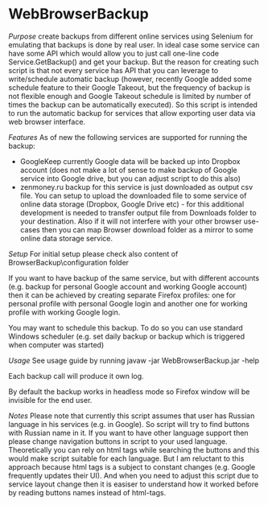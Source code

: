 # WebBrowserBackup

*Purpose*
create backups from different online services using Selenium for emulating that backups is done by real user.
In ideal case some service can have some API which would allow you to just call one-line code Service.GetBackup() and get your backup.
But the reason for creating such script is that not every service has API that you can leverage to write/schedule automatic backup (however, recently Google added some schedule feature to their Google Takeout, but the frequency of backup is not flexible enough and Google Takeout schedule is limited by number of times the backup can be automatically executed).
So this script is intended to run the automatic backup for services that allow exporting user data via web browser interface.

*Features*
As of new the following services are supported for running the backup:
* GoogleKeep
currently Google data will be backed up into Dropbox account (does not make a lot of sense to make backup of Google service into Google drive, but you can adjust script to do this also)
* zenmoney.ru
backup for this service is just downloaded as output csv file. You can setup to upload the downloaded file to some service of online data storage (Dropbox, Google Drive etc) - for this additional development is needed to transfer output file from Downloads folder to your destination.
Also if it will not interfere with your other browser use-cases then you can map Browser download folder as a mirror to some online data storage service.



*Setup*
For initial setup please check also content of BrowserBackup\configuration folder

If you want to have backup of the same service, but with different accounts (e.g. backup for personal Google account and working Google account) then it can be achieved by creating separate Firefox profiles: one for personal profile with personal Google login and another one for working profile with working Google login.

You may want to schedule this backup. To do so you can use standard Windows scheduler (e.g. set daily backup or backup which is triggered when computer was started)

*Usage*
See usage guide by running
javaw -jar WebBrowserBackup.jar -help

Each backup call will produce it own log.

By default the backup works in headless mode so Firefox window will be invisible for the end user.


*Notes*
Please note that currently this script assumes that user has Russian language in his services (e.g. in Google).
So script will try to find buttons with Russian name in it.
If you want to have other language support then please change navigation buttons in script to your used language.
Theoretically you can rely on html tags while searching the buttons and this would make script suitable for each language.
But I am reluctant to this approach because html tags is a subject to constant changes (e.g. Google frequently updates their UI). And when you need to adjust this script due to service layout change then it is easiser to understand how it worked before by reading buttons names instead of html-tags.
